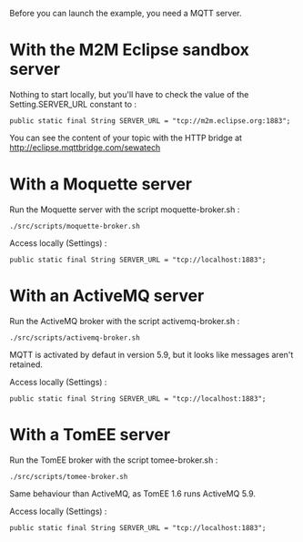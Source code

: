 Before you can launch the example, you need a MQTT server.

With the M2M Eclipse sandbox server
================

Nothing to start locally, but you'll have to check the value of the Setting.SERVER_URL constant to :

    public static final String SERVER_URL = "tcp://m2m.eclipse.org:1883";

You can see the content of your topic with the HTTP bridge at http://eclipse.mqttbridge.com/sewatech

With a Moquette server
================

Run the Moquette server with the script moquette-broker.sh :

    ./src/scripts/moquette-broker.sh

Access locally (Settings) :

    public static final String SERVER_URL = "tcp://localhost:1883";


With an ActiveMQ server
================

Run the ActiveMQ broker with the script activemq-broker.sh :

    ./src/scripts/activemq-broker.sh

MQTT is activated by defaut in version 5.9, but it looks like messages aren't retained.

Access locally (Settings) :

    public static final String SERVER_URL = "tcp://localhost:1883";

With a TomEE server
================

Run the TomEE broker with the script tomee-broker.sh :

    ./src/scripts/tomee-broker.sh

Same behaviour than ActiveMQ, as TomEE 1.6 runs ActiveMQ 5.9.

Access locally (Settings) :

    public static final String SERVER_URL = "tcp://localhost:1883";
